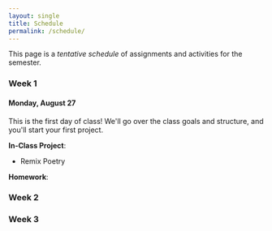 ```yaml
---
layout: single
title: Schedule
permalink: /schedule/
---
```


This page is a _tentative schedule_ of assignments and activities for the semester. 
<!-- Generally speaking, each week will follow a similar format like so:

- **Monday:** Workshops and critiques for the previous weeks' project

- **Wednesday:** Introduction of a new concept, tool, programming language, etc.

- **Friday:** In-class exercises and work on your weekly project

_an idea: weekly awards or something based on their votes for each others' projects._
-->

### Week 1 
#### Monday, August 27
This is the first day of class! We'll go over the class goals and structure, and you'll start your first project.

**In-Class Project**: 
 * Remix Poetry

**Homework**: 

<!-- demo a few things of the sort they'll be making. -->

### Week 2 

### Week 3 

